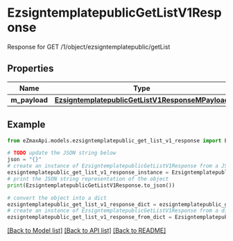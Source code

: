 # EzsigntemplatepublicGetListV1Response

Response for GET /1/object/ezsigntemplatepublic/getList

## Properties

Name | Type | Description | Notes
------------ | ------------- | ------------- | -------------
**m_payload** | [**EzsigntemplatepublicGetListV1ResponseMPayload**](EzsigntemplatepublicGetListV1ResponseMPayload.md) |  | 

## Example

```python
from eZmaxApi.models.ezsigntemplatepublic_get_list_v1_response import EzsigntemplatepublicGetListV1Response

# TODO update the JSON string below
json = "{}"
# create an instance of EzsigntemplatepublicGetListV1Response from a JSON string
ezsigntemplatepublic_get_list_v1_response_instance = EzsigntemplatepublicGetListV1Response.from_json(json)
# print the JSON string representation of the object
print(EzsigntemplatepublicGetListV1Response.to_json())

# convert the object into a dict
ezsigntemplatepublic_get_list_v1_response_dict = ezsigntemplatepublic_get_list_v1_response_instance.to_dict()
# create an instance of EzsigntemplatepublicGetListV1Response from a dict
ezsigntemplatepublic_get_list_v1_response_from_dict = EzsigntemplatepublicGetListV1Response.from_dict(ezsigntemplatepublic_get_list_v1_response_dict)
```
[[Back to Model list]](../README.md#documentation-for-models) [[Back to API list]](../README.md#documentation-for-api-endpoints) [[Back to README]](../README.md)


